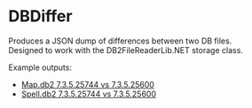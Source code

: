 # DBDiffer

Produces a JSON dump of differences between two DB files.  
Designed to work with the DB2FileReaderLib.NET storage class. 

Example outputs:

- [Map.db2 7.3.5.25744 vs 7.3.5.25600](https://gist.github.com/barncastle/bd534c04d794902427ab7fabab1da688)
- [Spell.db2 7.3.5.25744 vs 7.3.5.25600](https://gist.github.com/barncastle/eeefb7b7274df3b80ca26df509cc5673)


